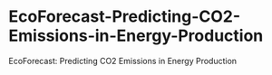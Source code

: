# EcoForecast-Predicting-CO2-Emissions-in-Energy-Production
EcoForecast: Predicting CO2 Emissions in Energy Production
